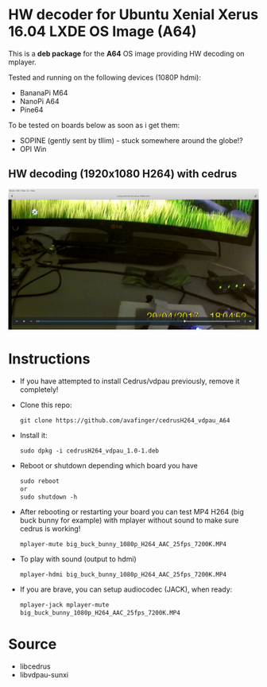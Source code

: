 HW decoder for Ubuntu Xenial Xerus 16.04 LXDE OS Image (A64)
======================================================

This is a **deb package** for the **A64** OS image providing HW decoding on mplayer.

Tested and running on the following devices (1080P hdmi):

  - BananaPi M64
  - NanoPi A64
  - Pine64

To be tested on boards below as soon as i get them:

  - SOPINE (gently sent by tllim) - stuck somewhere around the globe!?
  - OPI Win

## HW decoding (1920x1080 H264) with cedrus
[![A64 Cedrus in action](https://github.com/avafinger/nanopi-a64-firmware/raw/master/img/1920x1080.jpg)](https://youtu.be/mXMOh9ShDDc)

Instructions
============

  - If you have attempted to install Cedrus/vdpau previously, remove it completely!
  - Clone this repo: 

		git clone https://github.com/avafinger/cedrusH264_vdpau_A64

  - Install it:

		sudo dpkg -i cedrusH264_vdpau_1.0-1.deb 

  - Reboot or shutdown depending which board you have

		sudo reboot
		or
		sudo shutdown -h
	
  - After rebooting or restarting your board you can test MP4 H264 (big buck bunny for example)
    with mplayer without sound to make sure cedrus is working!

		mplayer-mute big_buck_bunny_1080p_H264_AAC_25fps_7200K.MP4 

  - To play with sound (output to hdmi)

		mplayer-hdmi big_buck_bunny_1080p_H264_AAC_25fps_7200K.MP4 

  - If you are brave, you can setup audiocodec (JACK), when ready:

		mplayer-jack mplayer-mute big_buck_bunny_1080p_H264_AAC_25fps_7200K.MP4 

Source
======

  - libcedrus
  - libvdpau-sunxi